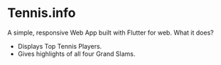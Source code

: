 # Tennis.info

A simple, responsive Web App built with Flutter for web.
What it does?
- Displays Top Tennis Players.
- Gives highlights of all four Grand Slams.
